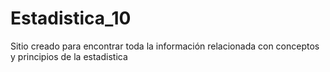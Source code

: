 # Estadistica_10
Sitio creado para encontrar toda la información relacionada con conceptos y principios de la estadistica

